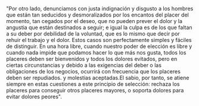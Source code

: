 "Por otro lado, denunciamos con justa indignación y disgusto a los hombres que están tan seducidos y desmoralizados por los encantos del placer del momento,
 tan cegados por el deseo, que no pueden prever el dolor y la 
 angustia que están destinados a 
 seguir; e igual la culpa es de los que faltan a su deber por 
 debilidad de la voluntad, que es lo mismo que decir por rehuir el 
 trabajo y el dolor. Estos casos son perfectamente simples y fáciles de distinguir. En una hora libre, cuando nuestro poder 
 de elección es libre y cuando nada impide que podamos hacer lo que más nos gusta, todos los placeres deben ser bienvenidos y todos los dolores evitados, pero 
 en ciertas circunstancias y debido a las exigencias del deber o las obligaciones de los 
 negocios, ocurrirá con frecuencia que los placeres 
 deben ser repudiados. y molestias aceptadas.El sabio, por tanto, se atiene siempre en estas cuestiones a este 
 principio de selección: rechaza los placeres para conseguir otros placeres mayores, o soporta dolores para evitar dolores peores". 